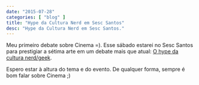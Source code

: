 ```yaml
---
date: "2015-07-28"
categories: [ "blog" ]
title: "Hype da Cultura Nerd em Sesc Santos"
desc: "Hype da Cultura Nerd em Sesc Santos."
---
```

Meu primeiro debate sobre Cinema =). Esse sábado estarei no Sesc Santos para prestigiar a sétima arte em um debate mais que atual: [O hype da cultura nerd/geek](http://culturalmentesantista.com.br/2015/07/programacao-geek-tem-oficinas-debate-show-e-desfile-cosplay-ate-domingo).

Espero estar à altura do tema e do evento. De qualquer forma, sempre é bom falar sobre Cinema ;)
